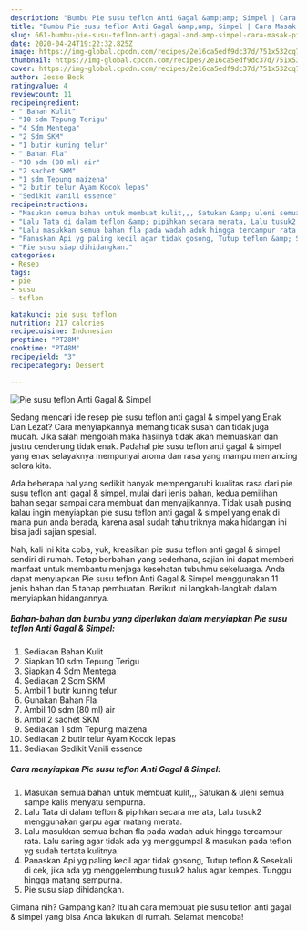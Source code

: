 ```yaml
---
description: "Bumbu Pie susu teflon Anti Gagal &amp;amp; Simpel | Cara Masak Pie susu teflon Anti Gagal &amp;amp; Simpel Yang Mudah Dan Praktis"
title: "Bumbu Pie susu teflon Anti Gagal &amp;amp; Simpel | Cara Masak Pie susu teflon Anti Gagal &amp;amp; Simpel Yang Mudah Dan Praktis"
slug: 661-bumbu-pie-susu-teflon-anti-gagal-and-amp-simpel-cara-masak-pie-susu-teflon-anti-gagal-and-amp-simpel-yang-mudah-dan-praktis
date: 2020-04-24T19:22:32.825Z
image: https://img-global.cpcdn.com/recipes/2e16ca5edf9dc37d/751x532cq70/pie-susu-teflon-anti-gagal-simpel-foto-resep-utama.jpg
thumbnail: https://img-global.cpcdn.com/recipes/2e16ca5edf9dc37d/751x532cq70/pie-susu-teflon-anti-gagal-simpel-foto-resep-utama.jpg
cover: https://img-global.cpcdn.com/recipes/2e16ca5edf9dc37d/751x532cq70/pie-susu-teflon-anti-gagal-simpel-foto-resep-utama.jpg
author: Jesse Beck
ratingvalue: 4
reviewcount: 11
recipeingredient:
- " Bahan Kulit"
- "10 sdm Tepung Terigu"
- "4 Sdm Mentega"
- "2 Sdm SKM"
- "1 butir kuning telur"
- " Bahan Fla"
- "10 sdm (80 ml) air"
- "2 sachet SKM"
- "1 sdm Tepung maizena"
- "2 butir telur Ayam Kocok lepas"
- "Sedikit Vanili essence"
recipeinstructions:
- "Masukan semua bahan untuk membuat kulit,,, Satukan &amp; uleni semua sampe kalis menyatu sempurna."
- "Lalu Tata di dalam teflon &amp; pipihkan secara merata, Lalu tusuk2 menggunakan garpu agar matang merata."
- "Lalu masukkan semua bahan fla pada wadah aduk hingga tercampur rata. Lalu saring agar tidak ada yg menggumpal &amp; masukan pada teflon yg sudah tertata kulitnya."
- "Panaskan Api yg paling kecil agar tidak gosong, Tutup teflon &amp; Sesekali di cek, jika ada yg menggelembung tusuk2 halus agar kempes. Tunggu hingga matang sempurna."
- "Pie susu siap dihidangkan."
categories:
- Resep
tags:
- pie
- susu
- teflon

katakunci: pie susu teflon 
nutrition: 217 calories
recipecuisine: Indonesian
preptime: "PT28M"
cooktime: "PT48M"
recipeyield: "3"
recipecategory: Dessert

---
```



![Pie susu teflon Anti Gagal &amp; Simpel](https://img-global.cpcdn.com/recipes/2e16ca5edf9dc37d/751x532cq70/pie-susu-teflon-anti-gagal-simpel-foto-resep-utama.jpg)

Sedang mencari ide resep pie susu teflon anti gagal &amp; simpel yang Enak Dan Lezat? Cara menyiapkannya memang tidak susah dan tidak juga mudah. Jika salah mengolah maka hasilnya tidak akan memuaskan dan justru cenderung tidak enak. Padahal pie susu teflon anti gagal &amp; simpel yang enak selayaknya mempunyai aroma dan rasa yang mampu memancing selera kita.



Ada beberapa hal yang sedikit banyak mempengaruhi kualitas rasa dari pie susu teflon anti gagal &amp; simpel, mulai dari jenis bahan, kedua pemilihan bahan segar sampai cara membuat dan menyajikannya. Tidak usah pusing kalau ingin menyiapkan pie susu teflon anti gagal &amp; simpel yang enak di mana pun anda berada, karena asal sudah tahu triknya maka hidangan ini bisa jadi sajian spesial.


Nah, kali ini kita coba, yuk, kreasikan pie susu teflon anti gagal &amp; simpel sendiri di rumah. Tetap berbahan yang sederhana, sajian ini dapat memberi manfaat untuk membantu menjaga kesehatan tubuhmu sekeluarga. Anda dapat menyiapkan Pie susu teflon Anti Gagal &amp; Simpel menggunakan 11 jenis bahan dan 5 tahap pembuatan. Berikut ini langkah-langkah dalam menyiapkan hidangannya.

<!--inarticleads1-->

##### Bahan-bahan dan bumbu yang diperlukan dalam menyiapkan Pie susu teflon Anti Gagal &amp; Simpel:

1. Sediakan  Bahan Kulit
1. Siapkan 10 sdm Tepung Terigu
1. Siapkan 4 Sdm Mentega
1. Sediakan 2 Sdm SKM
1. Ambil 1 butir kuning telur
1. Gunakan  Bahan Fla
1. Ambil 10 sdm (80 ml) air
1. Ambil 2 sachet SKM
1. Sediakan 1 sdm Tepung maizena
1. Sediakan 2 butir telur Ayam Kocok lepas
1. Sediakan Sedikit Vanili essence




<!--inarticleads2-->

##### Cara menyiapkan Pie susu teflon Anti Gagal &amp; Simpel:

1. Masukan semua bahan untuk membuat kulit,,, Satukan &amp; uleni semua sampe kalis menyatu sempurna.
1. Lalu Tata di dalam teflon &amp; pipihkan secara merata, Lalu tusuk2 menggunakan garpu agar matang merata.
1. Lalu masukkan semua bahan fla pada wadah aduk hingga tercampur rata. Lalu saring agar tidak ada yg menggumpal &amp; masukan pada teflon yg sudah tertata kulitnya.
1. Panaskan Api yg paling kecil agar tidak gosong, Tutup teflon &amp; Sesekali di cek, jika ada yg menggelembung tusuk2 halus agar kempes. Tunggu hingga matang sempurna.
1. Pie susu siap dihidangkan.




Gimana nih? Gampang kan? Itulah cara membuat pie susu teflon anti gagal &amp; simpel yang bisa Anda lakukan di rumah. Selamat mencoba!

